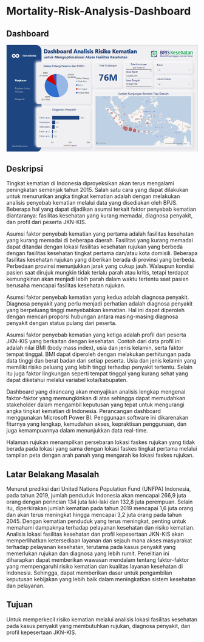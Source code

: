 # Mortality-Risk-Analysis-Dashboard

## Dashboard

![My animated logo](Dashboard-Screenshot/Page1.PNG)

## Deskripsi 
Tingkat kematian di Indonesia diproyeksikan akan terus mengalami peningkatan semenjak tahun 2015. Salah satu cara yang dapat dilakukan untuk menurunkan angka tingkat kematian adalah dengan melakukan analisis penyebab kematian melalui data yang disediakan oleh BPJS. Beberapa hal yang dapat dijadikan asumsi terkait faktor penyebab kematian diantaranya: fasilitas kesehatan yang kurang memadai, diagnosa penyakit, dan profil dari peserta JKN-KIS. 

Asumsi faktor penyebab kematian yang pertama adalah fasilitas kesehatan yang kurang memadai di beberapa daerah. Fasilitas yang kurang memadai dapat ditandai dengan lokasi fasilitas kesehatan rujukan yang berbeda dengan fasilitas kesehatan tingkat pertama dan/atau kota domisili. Beberapa fasilitas kesehatan rujukan yang diberikan berada di provinsi yang berbeda. Perbedaan provinsi menunjukkan jarak yang cukup jauh. Walaupun kondisi pasien saat dirujuk mungkin tidak terlalu parah atau kritis, tetapi terdapat kemungkinan akan menjadi lebih parah dalam waktu tertentu saat pasien berusaha mencapai fasilitas kesehatan rujukan. 

Asumsi faktor penyebab kematian yang kedua adalah diagnosa penyakit. Diagnosa penyakit yang perlu menjadi perhatian adalah diagnosa penyakit yang berpeluang tinggi menyebabkan kematian. Hal ini dapat diperoleh dengan mencari proporsi hubungan antara masing-masing diagnosa penyakit dengan status pulang dari peserta.

Asumsi faktor penyebab kematian yang ketiga adalah profil dari peserta JKN-KIS yang berkaitan dengan kesehatan. Contoh dari data profil ini adalah nilai BMI (body mass index), usia dan jenis kelamin, serta faktor tempat tinggal. BMI dapat diperoleh dengan melakukan perhitungan pada data tinggi dan berat badan dari setiap peserta. Usia dan jenis kelamin yang memiliki risiko peluang yang lebih tinggi terhadap penyakit tertentu. Selain itu juga faktor lingkungan seperti tempat tinggal yang kurang sehat yang dapat diketahui melalui variabel kota/kabupaten. 

Dashboard yang dirancang akan menyajikan analisis lengkap mengenai faktor-faktor yang memungkinkan di atas sehingga dapat memudahkan stakeholder dalam mengambil keputusan yang tepat untuk mengurangi angka tingkat kematian di Indonesia. Perancangan dashboard menggunakan Microsoft Power BI. Penggunaan software ini dikarenakan fiturnya yang lengkap, kemudahan akses, kepraktisan penggunaan, dan juga kemampuannya dalam menunjukkan data real-time.

Halaman rujukan menampilkan persebaran lokasi faskes rujukan yang tidak berada pada lokasi yang sama dengan lokasi faskes tingkat pertama melalui tampilan peta dengan arah panah yang mengarah ke lokasi faskes rujukan.  

## Latar Belakang Masalah
Menurut prediksi dari United Nations Population Fund (UNFPA) Indonesia, pada tahun 2019, jumlah penduduk Indonesia akan mencapai 266,9 juta orang dengan perincian 134 juta laki-laki dan 132,8 juta perempuan. Selain itu, diperkirakan jumlah kematian pada tahun 2019 mencapai 1,6 juta orang dan akan terus meningkat hingga mencapai 3,2 juta orang pada tahun 2045. Dengan kematian penduduk yang terus meningkat, penting untuk memahami dampaknya terhadap pelayanan kesehatan dan risiko kematian. Analisis lokasi fasilitas kesehatan dan profil kepesertaan JKN-KIS akan memperlihatkan ketersediaan layanan dan sejauh mana akses masyarakat terhadap pelayanan kesehatan, terutama pada kasus penyakit yang memerlukan rujukan dan diagnosa yang lebih rumit. Penelitian ini diharapkan dapat memberikan wawasan mendalam tentang faktor-faktor yang mempengaruhi risiko kematian dan kualitas layanan kesehatan di Indonesia. Sehingga, dapat memberikan dasar untuk pengambilan keputusan kebijakan yang lebih baik dalam meningkatkan sistem kesehatan dan pelayanan.

## Tujuan
Untuk memperkecil risiko kematian melalui analisis lokasi fasilitas kesehatan pada kasus penyakit yang membutuhkan rujukan, diagnosa penyakit, dan profil kepesertaan JKN-KIS. 
